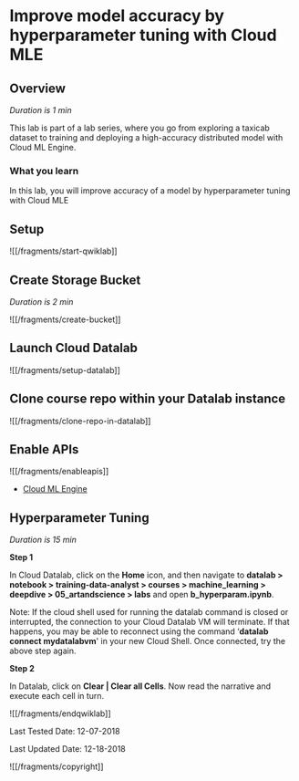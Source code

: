 # Improve model accuracy by hyperparameter tuning with Cloud MLE


## Overview

*Duration is 1 min*


This lab is part of a lab series, where you go from exploring a taxicab dataset to training and deploying a high-accuracy distributed model with Cloud ML Engine.

### __What you learn__

In this lab, you will improve accuracy of a model by hyperparameter tuning with Cloud MLE


## Setup


![[/fragments/start-qwiklab]]


## Create Storage Bucket

*Duration is 2 min*


![[/fragments/create-bucket]]


## Launch Cloud Datalab


![[/fragments/setup-datalab]]


## Clone course repo within your Datalab instance


![[/fragments/clone-repo-in-datalab]]


## Enable APIs


![[/fragments/enableapis]]

*  [Cloud ML Engine](https://console.cloud.google.com/apis/library/ml.googleapis.com/?q=cloud%20ml%20engine)


## Hyperparameter Tuning

*Duration is 15 min*

__Step 1__

In Cloud Datalab, click on the __Home__ icon, and then navigate to __datalab \> notebook \> training-data-analyst \> courses \> machine\_learning \> deepdive \> 05\_artandscience \> labs__ and open __b_hyperparam.ipynb__.

<aside class="warning"><p>Note: If the cloud shell used for running the datalab command is closed or interrupted, the connection to your Cloud Datalab VM will terminate. If that happens, you may be able to reconnect using the command ‘<strong>datalab connect mydatalabvm</strong>&#39; in your new Cloud Shell. Once connected, try the above step again.</p>
</aside>

 __Step 2__

In Datalab, click on __Clear | Clear all Cells__. Now read the narrative and execute each cell in turn.


![[/fragments/endqwiklab]]

Last Tested Date: 12-07-2018

Last Updated Date: 12-18-2018

![[/fragments/copyright]]
